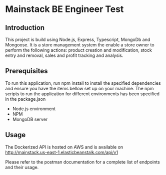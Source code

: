 # Mainstack BE Engineer Test

## Introduction

This project is build using Node.js, Express, Typescript, MongoDb and Mongoose. It is a store management system the enable a store owner to perform the following actions: product creation and modification, stock entry and removal, sales and profit tracking and analysis.

## Prerequisites

To run this application, run npm install to install the specified dependencies and ensure you have the items bellow set up on your machine. The npm scripts to run the application for different environments has been specified in the package.json

- Node.js environment
- NPM
- MongoDB server

## Usage
The Dockerized API is hosted on AWS and is available on http://mainstack.us-east-1.elasticbeanstalk.com/api/v1

Please refer to the postman documentation for a complete list of endpoints and their usage.
